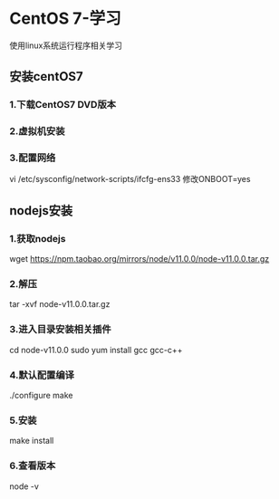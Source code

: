 # CentOS 7-学习
使用linux系统运行程序相关学习

## 安装centOS7
### 1.下载CentOS7 DVD版本
### 2.虚拟机安装
### 3.配置网络
vi /etc/sysconfig/network-scripts/ifcfg-ens33
修改ONBOOT=yes



## nodejs安装
### 1.获取nodejs
wget https://npm.taobao.org/mirrors/node/v11.0.0/node-v11.0.0.tar.gz
### 2.解压
tar -xvf node-v11.0.0.tar.gz
### 3.进入目录安装相关插件
cd node-v11.0.0
sudo yum install gcc gcc-c++
### 4.默认配置编译
./configure
make
### 5.安装
make install
### 6.查看版本
node -v
